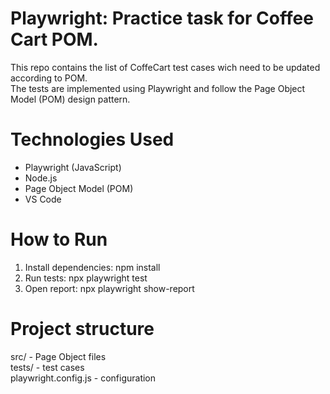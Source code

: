 # Playwright: Practice task for Coffee Cart POM.

This repo contains the list of CoffeCart test cases wich need to be updated according to POM.  
The tests are implemented using Playwright and follow the Page Object Model (POM) design pattern.

# Technologies Used
- Playwright (JavaScript)
- Node.js
- Page Object Model (POM)
- VS Code

#  How to Run
1. Install dependencies: npm install
2. Run tests: npx playwright test
3. Open report: npx playwright show-report

#  Project structure
src/ - Page Object files  
tests/ - test cases  
playwright.config.js - configuration

